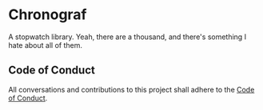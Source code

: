 # Chronograf

A stopwatch library. Yeah, there are a thousand, and there's something I hate about all of them.

## Code of Conduct

All conversations and contributions to this project shall adhere to the [Code of Conduct](./CODE_OF_CONDUCT.md).
